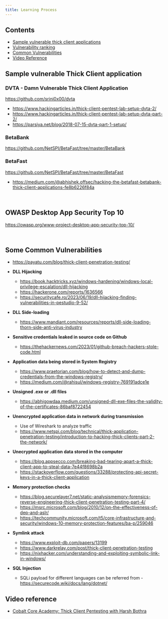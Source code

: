 ```yaml
---
title: Learning Process
---
```


## Contents

- [Sample vulnerable thick client applications](#Sample-vulnerable-Thick-Client-application)
- [Vulnerability ranking](#owasp-desktop-app-security-top-10)
- [Common Vulnerabilities](#some-common-vulnerabilities)
- [Video Reference](#video-reference)

## Sample vulnerable Thick Client application

### DVTA - Damn Vulnerable Thick Client Application
https://github.com/srini0x00/dvta

- https://www.hackingarticles.in/thick-client-pentest-lab-setup-dvta-2/
- https://www.hackingarticles.in/thick-client-pentest-lab-setup-dvta-part-2/
- https://parsiya.net/blog/2018-07-15-dvta-part-1-setup/


### BetaBank
https://github.com/NetSPI/BetaFast/tree/master/BetaBank

### BetaFast
https://github.com/NetSPI/BetaFast/tree/master/BetaFast

- https://medium.com/@abhishek.offsec/hacking-the-betafast-betabank-thick-client-applications-fe8b6226f84a

<br>

## OWASP Desktop App Security Top 10

https://owasp.org/www-project-desktop-app-security-top-10/

<br>

## Some Common Vulnerabilities

- https://payatu.com/blog/thick-client-penetration-testing/

- **DLL Hijacking**
    - https://book.hacktricks.xyz/windows-hardening/windows-local-privilege-escalation/dll-hijacking
    - https://hackerone.com/reports/1636566
    - https://securitycafe.ro/2023/06/19/dll-hijacking-finding-vulnerabilities-in-pestudio-9-52/
- **DLL Side-loading**
    - https://www.mandiant.com/resources/reports/dll-side-loading-thorn-side-anti-virus-industry
- **Sensitive credentials leaked in source code on Github**
    - https://thehackernews.com/2023/01/github-breach-hackers-stole-code.html
- **Application data being stored in System Registry**
    - https://www.praetorian.com/blog/how-to-detect-and-dump-credentials-from-the-windows-registry/
    - https://medium.com/@rahisul/windows-registry-769191adce1e
- **Unsigned .exe or .dll files**
    - https://abhigowdaa.medium.com/unsigned-dll-exe-files-the-validity-of-the-certificates-86baf8722454
- **Unencrypted application data in network during transmission**
    - Use of Wireshark to analyze traffic
    - https://www.netspi.com/blog/technical/thick-application-penetration-testing/introduction-to-hacking-thick-clients-part-2-the-network/
- **Unecrypted application data stored in the computer**
    - https://blog.appsecco.com/breaking-bad-tearing-apart-a-thick-client-app-to-steal-data-7e44f8698b2a
    - https://stackoverflow.com/questions/33288/protecting-api-secret-keys-in-a-thick-client-application
- **Memory protection checks**
    - https://blog.securelayer7.net/static-analysismemory-forensics-reverse-engineering-thick-client-penetration-testing-part-4/
    - https://msrc.microsoft.com/blog/2010/12/on-the-effectiveness-of-dep-and-aslr/
    - https://techcommunity.microsoft.com/t5/core-infrastructure-and-security/windows-10-memory-protection-features/ba-p/259046
- **Symlink attack**
    - https://www.exploit-db.com/papers/13199
    - https://www.darkrelay.com/post/thick-client-penetration-testing
    - https://nixhacker.com/understanding-and-exploiting-symbolic-link-in-windows/
- **SQL Injection**
    - SQLi payload for different languages can be referred from - https://securecode.wiki/docs/lang/dotnet/


## Video reference

- [Cobalt Core Academy: Thick Client Pentesting with Harsh Bothra](https://www.youtube.com/watch?v=q5PuvOlWrCQ)